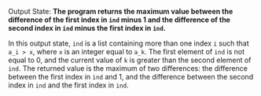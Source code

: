 Output State: **The program returns the maximum value between the difference of the first index in `ind` minus 1 and the difference of the second index in `ind` minus the first index in `ind`.**

In this output state, `ind` is a list containing more than one index `i` such that `a_i > x`, where `x` is an integer equal to `a_k`. The first element of `ind` is not equal to 0, and the current value of `k` is greater than the second element of `ind`. The returned value is the maximum of two differences: the difference between the first index in `ind` and 1, and the difference between the second index in `ind` and the first index in `ind`.